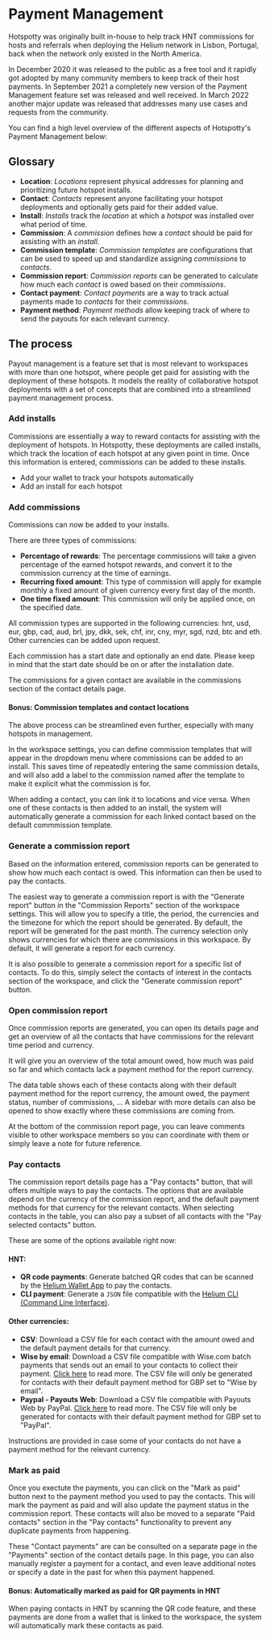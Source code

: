 # Payment Management

Hotspotty was originally built in-house to help track HNT commissions for hosts and referrals when deploying the Helium network in Lisbon, Portugal, back when the network only existed in the North America.

In December 2020 it was released to the public as a free tool and it rapidly got adopted by many community members to keep track of their host payments. In September 2021 a completely new version of the Payment Management feature set was released and well received. In March 2022 another major update was released that addresses many use cases and requests from the community.

You can find a high level overview of the different aspects of Hotspotty's Payment Management below:

## Glossary

- **Location**: _Locations_ represent physical addresses for planning and prioritizing future hotspot installs.
- **Contact**: _Contacts_ represent anyone facilitating your hotspot deployments and optionally gets paid for their added value.
- **Install**: _Installs_ track the _location_ at which a _hotspot_ was installed over what period of time.
- **Commission**: A _commission_ defines how a _contact_ should be paid for assisting with an _install_.
- **Commission template**: _Commission templates_ are configurations that can be used to speed up and standardize assigning _commissions_ to _contacts_.
- **Commission report**: _Commission reports_ can be generated to calculate how much each _contact_ is owed based on their _commissions_.
- **Contact payment**: _Contact payments_ are a way to track actual payments made to _contacts_ for their _commissions_.
- **Payment method**: _Payment methods_ allow keeping track of where to send the payouts for each relevant currency.

## The process

Payout management is a feature set that is most relevant to workspaces with more than one hotspot, where people get paid for assisting with the deployment of these hotspots. It models the reality of collaborative hotspot deployments with a set of concepts that are combined into a streamlined payment management process.

### Add installs

Commissions are essentially a way to reward contacts for assisting with the deployment of hotspots. In Hotspotty, these deployments are called installs, which track the location of each hotspot at any given point in time. Once this information is entered, commissions can be added to these installs.

- Add your wallet to track your hotspots automatically
- Add an install for each hotspot

### Add commissions

Commissions can now be added to your installs.

There are three types of commissions:

- **Percentage of rewards**: The percentage commissions will take a given percentage of the earned hotspot rewards, and convert it to the commission currency at the time of earnings.
- **Recurring fixed amount**: This type of commission will apply for example monthly a fixed amount of given currency every first day of the month.
- **One time fixed amount**: This commission will only be applied once, on the specified date.

All commission types are supported in the following currencies: hnt, usd, eur, gbp, cad, aud, brl, jpy, dkk, sek, chf, inr, cny, myr, sgd, nzd, btc and eth. Other currencies can be added upon request.

Each commission has a start date and optionally an end date. Please keep in mind that the start date should be on or after the installation date.

The commissions for a given contact are available in the commissions section of the contact details page.

#### Bonus: Commission templates and contact locations

The above process can be streamlined even further, especially with many hotspots in management.

In the workspace settings, you can define commission templates that will appear in the dropdown menu where commissions can be added to an install. This saves time of repeatedly entering the same commission details, and will also add a label to the commission named after the template to make it explicit what the commission is for.

When adding a contact, you can link it to locations and vice versa. When one of these contacts is then added to an install, the system will automatically generate a commission for each linked contact based on the default commmission template.

### Generate a commission report

Based on the information entered, commission reports can be generated to show how much each contact is owed. This information can then be used to pay the contacts.

The easiest way to generate a commission report is with the "Generate report" button in the "Commission Reports" section of the workspace settings. This will allow you to specify a title, the period, the currencies and the timezone for which the report should be generated. By default, the report will be generated for the past month. The currency selection only shows currencies for which there are commissions in this workspace. By default, it will generate a report for each currency.

It is also possible to generate a commission report for a specific list of contacts. To do this, simply select the contacts of interest in the contacts section of the workspace, and click the "Generate commission report" button.

### Open commission report

Once commission reports are generated, you can open its details page and get an overview of all the contacts that have commissions for the relevant time period and currency.

It will give you an overview of the total amount owed, how much was paid so far and which contacts lack a payment method for the report currency.

The data table shows each of these contacts along with their default payment method for the report currency, the amount owed, the payment status, number of commissions, ... A sidebar with more details can also be opened to show exactly where these commissions are coming from.

At the bottom of the commission report page, you can leave comments visible to other workspace members so you can coordinate with them or simply leave a note for future reference.

### Pay contacts

The commission report details page has a "Pay contacts" button, that will offers multiple ways to pay the contacts. The options that are available depend on the currency of the commission report, and the default payment methods for that currency for the relevant contacts. When selecting contacts in the table, you can also pay a subset of all contacts with the "Pay selected contacts" button.

These are some of the options available right now:

#### HNT:

- **QR code payments**: Generate batched QR codes that can be scanned by the [Helium Wallet App](https://docs.helium.com/wallets/app-wallet) to pay the contacts.
- **CLI payment**: Generate a `JSON` file compatible with the [Helium CLI (Command Line Interface)](https://docs.helium.com/wallets/cli-wallet/).

#### Other currencies:

- **CSV**: Download a CSV file for each contact with the amount owed and the default payment details for that currency.
- **Wise by email**: Download a CSV file compatible with Wise.com batch payments that sends out an email to your contacts to collect their payment. [Click here](https://wise.com/us/blog/everything-about-batch-payments) to read more. The CSV file will only be generated for contacts with their default payment method for GBP set to "Wise by email".
- **Paypal - Payouts Web**: Download a CSV file compatible with Payouts Web by PayPal. [Click here](https://developer.paypal.com/docs/regional/th/payouts/integrate/payouts-web/#link-uploadapaymentfile) to read more. The CSV file will only be generated for contacts with their default payment method for GBP set to "PayPal".

Instructions are provided in case some of your contacts do not have a payment method for the relevant currency.

### Mark as paid

Once you exectute the payments, you can click on the "Mark as paid" button next to the payment method you used to pay the contacts. This will mark the payment as paid and will also update the payment status in the commission report. These contacts will also be moved to a separate "Paid contacts" section in the "Pay contacts" functionality to prevent any duplicate payments from happening.

These "Contact payments" are can be consulted on a separate page in the "Payments" section of the contact details page. In this page, you can also manually register a payment for a contact, and even leave additional notes or specify a date in the past for when this payment happened.

#### Bonus: Automatically marked as paid for QR payments in HNT

When paying contacts in HNT by scanning the QR code feature, and these payments are done from a wallet that is linked to the workspace, the system will automatically mark these contacts as paid.
